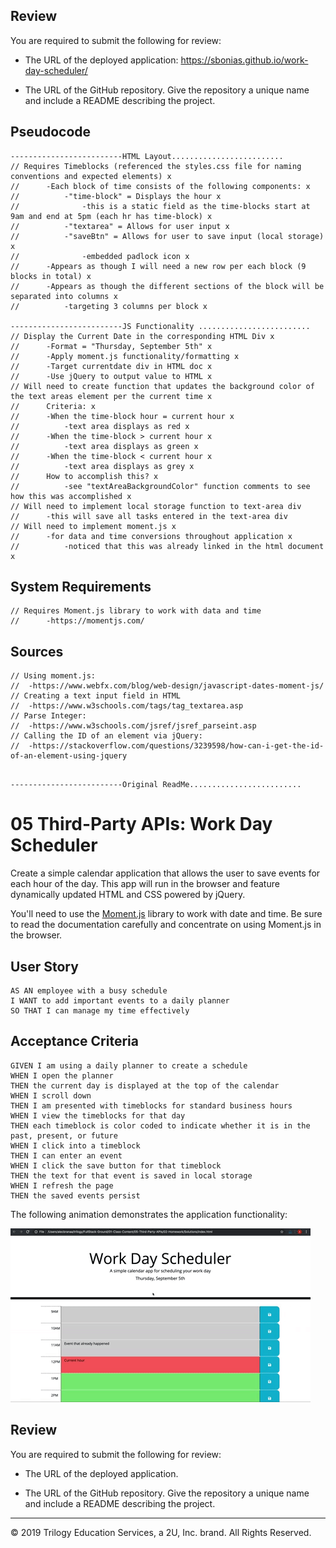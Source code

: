 ## Review

You are required to submit the following for review:

- The URL of the deployed application: https://sbonias.github.io/work-day-scheduler/

- The URL of the GitHub repository. Give the repository a unique name and include a README describing the project.

## Pseudocode

```
-------------------------HTML Layout.........................
// Requires Timeblocks (referenced the styles.css file for naming conventions and expected elements) x
//      -Each block of time consists of the following components: x
//          -"time-block" = Displays the hour x
//              -this is a static field as the time-blocks start at 9am and end at 5pm (each hr has time-block) x
//          -"textarea" = Allows for user input x
//          -"saveBtn" = Allows for user to save input (local storage) x
//              -embedded padlock icon x
//      -Appears as though I will need a new row per each block (9 blocks in total) x
//      -Appears as though the different sections of the block will be separated into columns x
//          -targeting 3 columns per block x

-------------------------JS Functionality .........................
// Display the Current Date in the corresponding HTML Div x
//      -Format = "Thursday, September 5th" x
//      -Apply moment.js functionality/formatting x
//      -Target currentdate div in HTML doc x
//      -Use jQuery to output value to HTML x
// Will need to create function that updates the background color of the text areas element per the current time x
//      Criteria: x
//      -When the time-block hour = current hour x
//          -text area displays as red x
//      -When the time-block > current hour x
//          -text area displays as green x
//      -When the time-block < current hour x
//          -text area displays as grey x
//      How to accomplish this? x
//          -see "textAreaBackgroundColor" function comments to see how this was accomplished x
// Will need to implement local storage function to text-area div
//      -this will save all tasks entered in the text-area div
// Will need to implement moment.js x
//      -for data and time conversions throughout application x
//          -noticed that this was already linked in the html document x
```

## System Requirements

```
// Requires Moment.js library to work with data and time
//      -https://momentjs.com/
```

## Sources

```
// Using moment.js:
//  -https://www.webfx.com/blog/web-design/javascript-dates-moment-js/
// Creating a text input field in HTML
//  -https://www.w3schools.com/tags/tag_textarea.asp
// Parse Integer:
//  -https://www.w3schools.com/jsref/jsref_parseint.asp
// Calling the ID of an element via jQuery:
//  -https://stackoverflow.com/questions/3239598/how-can-i-get-the-id-of-an-element-using-jquery


```

```
-------------------------Original ReadMe.........................
```

# 05 Third-Party APIs: Work Day Scheduler

Create a simple calendar application that allows the user to save events for each hour of the day. This app will run in the browser and feature dynamically updated HTML and CSS powered by jQuery.

You'll need to use the [Moment.js](https://momentjs.com/) library to work with date and time. Be sure to read the documentation carefully and concentrate on using Moment.js in the browser.

## User Story

```
AS AN employee with a busy schedule
I WANT to add important events to a daily planner
SO THAT I can manage my time effectively
```

## Acceptance Criteria

```
GIVEN I am using a daily planner to create a schedule
WHEN I open the planner
THEN the current day is displayed at the top of the calendar
WHEN I scroll down
THEN I am presented with timeblocks for standard business hours
WHEN I view the timeblocks for that day
THEN each timeblock is color coded to indicate whether it is in the past, present, or future
WHEN I click into a timeblock
THEN I can enter an event
WHEN I click the save button for that timeblock
THEN the text for that event is saved in local storage
WHEN I refresh the page
THEN the saved events persist
```

The following animation demonstrates the application functionality:

![day planner demo](./Assets/05-third-party-apis-homework-demo.gif)

## Review

You are required to submit the following for review:

- The URL of the deployed application.

- The URL of the GitHub repository. Give the repository a unique name and include a README describing the project.

---

© 2019 Trilogy Education Services, a 2U, Inc. brand. All Rights Reserved.
